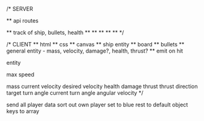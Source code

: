 /*  SERVER
<!-- **  serve html, css -->
**  api routes
<!-- **  socket io -->
**  track of ship, bullets, health
**
**
**
**
**
*/

/*  CLIENT
**  html
**  css
**  canvas
**  ship entity
**  board
**  bullets
**  general entity - mass, velocity, damage?, health, thrust?
**  emit on hit

entity

max speed




mass
current velocity
desired velocity
health
damage
thrust
thrust direction
target turn angle
current turn angle
angular velocity
*/


send all player data
sort out own player
set to blue
rest to default
object keys to array